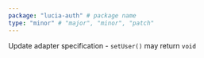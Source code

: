 ```yaml
---
package: "lucia-auth" # package name
type: "minor" # "major", "minor", "patch"
---
```


Update adapter specification
    - `setUser()` may return `void`